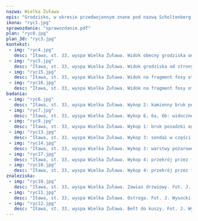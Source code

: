 ```yaml
---
nazwa: Wielka Żuława
opis: "Grodzisko, w okresie przedwojennym znane pod nazwą Scholtenberg, położone jest w południowo-wschodniej części wyspy Wielka Żuława na jeziorze Jeziorak, na wysokim brzegu stromo opadającym do jeziora. Grodzisko wymieniane jest w literaturze polskiej i niemieckiej z końca XIX i początku XX wieku , jest ono także zaznaczone na mapie grodzisk opracowanej przez W. Antoniewicza i Z. Wartołowską. Wpisane zostało do rejestru zabytków w roku 1986."
ikona: "ryc1.jpg"
sprawozdanie: "sprawozdanie.pdf"
plan: "ryc8.jpg"
plan_3d: "ryc3.jpg"
kontekst:
 - img: "ryc4.jpg"
   desc: "Iława, st. 33, wyspa Wielka Żuława. Widok obecny grodziska od strony południowo-zachodniej. Fot. Z. Kobyliński."
 - img: "ryc5.jpg"
   desc: "Iława, st. 33, wyspa Wielka Żuława. Widok grodziska od strony południowo-wschodniej z widocznymi elementami ośrodka wypoczynkowego. Fot. Ł. Łasiński 2010."
 - img: "ryc15.jpg"
   desc: "Iława, st. 33, wyspa Wielka Żuława. Widok na fragment fosy otaczającej grodzisko od północnego-wschodu. Fot. Z. Kobyliński."
 - img: "ryc16.jpg"
   desc: "Iława, st. 33, wyspa Wielka Żuława. Widok na fragment fosy otaczającej grodzisko od zachodu. Fot. Z. Kobyliński."
badania:
 - img: "ryc6.jpg"
   desc: "Iława, st. 33, wyspa Wielka Żuława. Wykop 2: kamienny bruk posadzki budynku częściowo zniszczony obudową grobu i kwatery cmentarnej. Fot. J. Wysocki."
 - img: "ryc7.jpg"
   desc: "Iława, st. 33, wyspa Wielka Żuława. Wykop 6, 6a, 6b: widoczne resztki instalacji, których wkopy zniszczyły struktury zabytkowe. Fot. J. Wysocki."
 - img: "ryc9.jpg"
   desc: "Iława, st. 33, wyspa Wielka Żuława. Wykop 1: bruk posadzki ograniczony drewnianą belką (podwalinową?). Fot. J. Wysocki."
 - img: "ryc13.jpg"
   desc: "Iława, st. 33, wyspa Wielka Żuława. Wykop 3: sondaż w części wschodniej wykopu z warstwami pożarowymi. Fot. J. Wysocki."
 - img: "ryc14.jpg"
   desc: "Iława, st. 33, wyspa Wielka Żuława. Wykop 3: warstwy pożarowe we wschodniej ścianie wykopu. Fot. J. Wysocki."
 - img: "ryc17.jpg"
   desc: "Iława, st. 33, wyspa Wielka Żuława. Wykop 4: przekrój przez fosę, ściana W wykopu. Fot. J. Wysocki."
 - img: "ryc18.jpg"
   desc: "Iława, st. 33, wyspa Wielka Żuława. Wykop 4: przekrój przez fosę, ściana E wykopu z kamieniami z osuwiska stożka gródka. Fot. J. Wysocki."
znaleziska:
 - img: "ryc10.jpg"
   desc: "Iława, st. 33, wyspa Wielka Żuława. Zawias drzwiowy. Fot. J. Wysocki."
 - img: "ryc11.jpg"
   desc: "Iława, st. 33, wyspa Wielka Żuława. Ostroga. Fot. J. Wysocki."
 - img: "ryc12.jpg"
   desc: "Iława, st. 33, wyspa Wielka Żuława. Bełt do kuszy. Fot. J. Wysocki."
---
```

